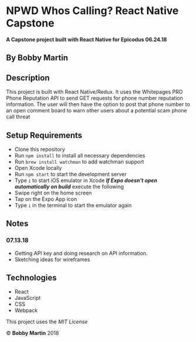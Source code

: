 # NPWD Whos Calling? React Native Capstone
**A Capstone project built with React Native for Epicodus 06.24.18**

## By Bobby Martin

## Description
This project is built with React Native/Redux. It uses the Whitepages PRO Phone Reputation API to send GET requests for phone number reputation information. The user will then have the option to post that phone number to an open comment board to warn other users about a potential scam phone call threat

## Setup Requirements

* Clone this repository
* Run `npm install` to install all necessary dependencies
* Run `brew install watchman` to add watchman support
* Open Xcode locally
* Run `npm start` to start the development server
* Type `i` to start iOS emulator in Xcode
**_If Expo doesn't open automatically on build_** execute the following
* Swipe right on the home screen
* Tap on the Expo App icon
* Type `i` in the terminal to start the emulator again

## Notes
### 07.13.18
* Getting API key and doing research on API information.
* Sketching ideas for wireframes

## Technologies
* React
* JavaScript
* CSS
* Webpack

This project uses the _MIT License_  

&copy; **Bobby Martin** 2018
